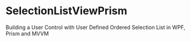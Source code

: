 # SelectionListViewPrism
Building a User Control with User Defined Ordered Selection List in WPF, Prism and MVVM
